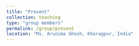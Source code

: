```yaml
---
title: "Present"
collection: teaching
type: "group members"
permalink: /group/present
location: "Ms. Arunima Ghosh, Kharagpur, India"
---
```


